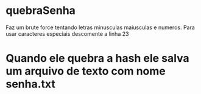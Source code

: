 # quebraSenha
Faz um brute force tentando letras minusculas maiusculas e numeros. Para usar caracteres especiais descomente a linha 23

# Quando ele quebra a hash ele salva um arquivo de texto com nome senha.txt 
